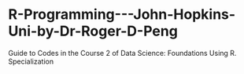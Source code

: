 # R-Programming---John-Hopkins-Uni-by-Dr-Roger-D-Peng
Guide to Codes in the Course 2 of Data Science: Foundations Using R. Specialization
